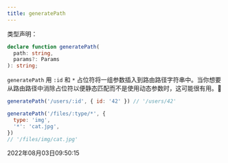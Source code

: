 ```yaml
---
title: generatePath
---
```


类型声明：
```typescript
declare function generatePath(
  path: string,
  params?: Params
): string;
```
`generatePath` 用 `:id` 和 `*` 占位符将一组参数插入到路由路径字符串中。当你想要从路由路径中消除占位符以便静态匹配而不是使用动态参数时，这可能很有用。🚀

```js
generatePath('/users/:id', { id: '42' }) // '/users/42'

generatePath('/files/:type/*', {
  type: 'img',
  '*': 'cat.jpg',
})
// '/files/img/cat.jpg'
```

2022年08月03日09:50:15
